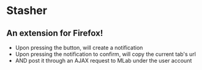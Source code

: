 # Stasher
## An extension for Firefox!
* Upon pressing the button, will create a notification
* Upon pressing the notification to confirm, will copy the current tab's url
* AND post it through an AJAX request to MLab under the user account

